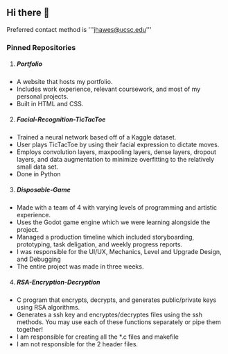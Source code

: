 Hi there 👋
---------

Preferred contact method is '''jhawes@ucsc.edu'''

### Pinned Repositories

1. ##### Portfolio
- A website that hosts my portfolio.
- Includes work experience, relevant coursework, and most of my personal projects.
- Built in HTML and CSS.

2. ##### Facial-Recognition-TicTacToe
- Trained a neural network based off of a Kaggle dataset.
- User plays TicTacToe by using their facial expression to dictate moves.
- Employs convolution layers, maxpooling layers, dense layers, dropout layers,
  and data augmentation to minimize overfitting to the relatively small data set.
- Done in Python

3. ##### Disposable-Game
- Made with a team of 4 with varying levels of programming and artistic experience.
- Uses the Godot game engine which we were learning alongside the project.
- Managed a production timeline which included storyboarding, prototyping, task deligation, 
and weekly progress reports.
- I was responsible for the UI/UX, Mechanics, Level and Upgrade Design, and Debugging
- The entire project was made in three weeks.

4. ##### RSA-Encryption-Decryption
- C program that encrypts, decrypts, and generates public/private keys using RSA algorithms.
- Generates a ssh key and encryptes/decryptes files using the ssh methods. You may use each of these functions separately or pipe them together!
- I am responsible for creating all the *.c files and makefile
- I am not responsible for the 2 header files.
   

  

<!--
**Wyatt-Hawes/Wyatt-Hawes** is a ✨ _special_ ✨ repository because its `README.md` (this file) appears on your GitHub profile.

Here are some ideas to get you started:

- 🔭 I’m currently working on ...
- 🌱 I’m currently learning ...
- 👯 I’m looking to collaborate on ...
- 🤔 I’m looking for help with ...
- 💬 Ask me about ...
- 📫 How to reach me: ...
- 😄 Pronouns: ...
- ⚡ Fun fact: ...
-->
